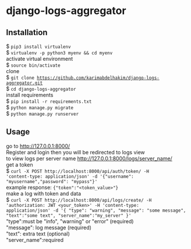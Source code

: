 # django-logs-aggregator
## Installation
$ <code>pip3 install virtualenv</code>  
$ <code>virtualenv -p python3 myenv && cd myenv</code>  
activate virtual environment  
$ <code>source bin/activate</code>  
clone  
$ <code>git clone https://github.com/karimabdelhakim/django-logs-aggregator.git</code>  
$ <code>cd django-logs-aggregator</code>  
install requirements  
$ <code>pip install -r requirements.txt</code>  
$ <code>python manage.py migrate</code>  
$ <code>python manage.py runserver</code>  
## Usage
go to  <link>http://127.0.0.1:8000/</link>  
Register and login then you will be redirected to logs view  
to view logs per server name   <link>http://127.0.0.1:8000/logs/server_name/</link>  
get a token  
$ <code>curl -X POST http://localhost:8000/api/auth/token/ -H 'content-type: application/json' -d '{"username": "myusername","password": "mypass"}'</code>  
example response: <code>{"token":"<token_value>"}</code>  
make a log with token and data  
$ <code>curl -X POST http://localhost:8000/api/logs/create/ -H 'authorization: JWT <your_token>' -H 'content-type: application/json' -d '{ "type": "warning", "message": "some message", "text":"some text", "server_name":"my_server" }'</code>  
"type":must be "info", "warning" or "error" (required)  
"message": log message (required)  
"text": extra text (optional)  
 "server_name":required
